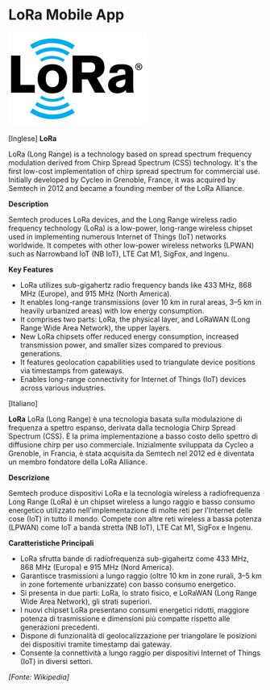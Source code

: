 # LoRa Mobile App 

![Project Logo](logo.png)

[Inglese]
**LoRa**

LoRa (Long Range) is a technology based on spread spectrum frequency modulation derived from Chirp Spread Spectrum (CSS) technology. It's the first low-cost implementation of chirp spread spectrum for commercial use. Initially developed by Cycleo in Grenoble, France, it was acquired by Semtech in 2012 and became a founding member of the LoRa Alliance.

**Description**

Semtech produces LoRa devices, and the Long Range wireless radio frequency technology (LoRa) is a low-power, long-range wireless chipset used in implementing numerous Internet of Things (IoT) networks worldwide. It competes with other low-power wireless networks (LPWAN) such as Narrowband IoT (NB IoT), LTE Cat M1, SigFox, and Ingenu.

**Key Features**

- LoRa utilizes sub-gigahertz radio frequency bands like 433 MHz, 868 MHz (Europe), and 915 MHz (North America).
- It enables long-range transmissions (over 10 km in rural areas, 3–5 km in heavily urbanized areas) with low energy consumption.
- It comprises two parts: LoRa, the physical layer, and LoRaWAN (Long Range Wide Area Network), the upper layers.
- New LoRa chipsets offer reduced energy consumption, increased transmission power, and smaller sizes compared to previous generations.
- It features geolocation capabilities used to triangulate device positions via timestamps from gateways.
- Enables long-range connectivity for Internet of Things (IoT) devices across various industries.


[Italiano]

**LoRa**
LoRa (Long Range) è una tecnologia basata sulla modulazione di frequenza a spettro espanso, derivata dalla tecnologia Chirp Spread Spectrum (CSS). È la prima implementazione a basso costo dello spettro di diffusione chirp per uso commerciale. Inizialmente sviluppata da Cycleo a Grenoble, in Francia, è stata acquisita da Semtech nel 2012 ed è diventata un membro fondatore della LoRa Alliance.

**Descrizione**

Semtech produce dispositivi LoRa e la tecnologia wireless a radiofrequenza Long Range (LoRa) è un chipset wireless a lungo raggio e basso consumo energetico utilizzato nell'implementazione di molte reti per l'Internet delle cose (IoT) in tutto il mondo. Compete con altre reti wireless a bassa potenza (LPWAN) come IoT a banda stretta (NB IoT), LTE Cat M1, SigFox e Ingenu.

**Caratteristiche Principali**

- LoRa sfrutta bande di radiofrequenza sub-gigahertz come 433 MHz, 868 MHz (Europa) e 915 MHz (Nord America).
- Garantisce trasmissioni a lungo raggio (oltre 10 km in zone rurali, 3–5 km in zone fortemente urbanizzate) con basso consumo energetico.
- Si presenta in due parti: LoRa, lo strato fisico, e LoRaWAN (Long Range Wide Area Network), gli strati superiori.
- I nuovi chipset LoRa presentano consumi energetici ridotti, maggiore potenza di trasmissione e dimensioni più compatte rispetto alle generazioni precedenti.
- Dispone di funzionalità di geolocalizzazione per triangolare le posizioni dei dispositivi tramite timestamp dai gateway.
- Consente la connettività a lungo raggio per dispositivi Internet of Things (IoT) in diversi settori.

*[Fonte: Wikipedia]*
